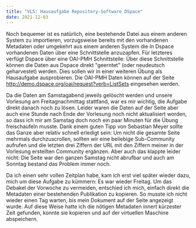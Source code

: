 ```yaml
---
title: "VL5: Hausaufgabe Repository-Software DSpace"
date: 2021-12-03
---
```


Noch bequemer ist es natürlich, eine bestehende Datei aus einem anderen System zu importieren, vorzugsweise bereits mit den vorhandenen Metadaten oder umgekehrt aus einem 
anderen System die in Dspace vorhandenen Daten über eine Schnittstelle anzuzapfen. Für letzteres verfügt Dspace über eine OAI-PMH Schnittstelle: Über diese Schnittstelle 
können die Daten aus Dspace direkt "geerntet" (oder neudeutsch geharvestet) werden.
Dies sollen wir in einer weiteren Übung als Hausaufgabe ausprobieren. Die OAI-PMH Daten können auf der Seite http://demo.dspace.org/oai/request?verb=ListSets eingesehen werden.
<p>
Da die Daten am Samstagabend jeweils gelöscht werden und unsere Vorlesung am Freitagnachmittag stattfand, war es mir wichtig, die Aufgabe direkt danach noch zu lösen. Leider 
waren die Daten auf der Seite aber auch eine Stunde nach Ende der Vorlesung noch nicht aktualisiert worden, so dass ich mir am Samstag doch noch ein paar Minuten für die 
Übung freischaufeln musste. Dank einem guten Tipp von Sebastian Meyer sollte das Ganze aber relativ schnell erledigt sein: Um nicht die gesamte Seite mehrmals durchzuscrollen,
sollten wir eine beliebige Sub-Community aufrufen und  die letzten drei Ziffern der URL mit den Ziffern meiner in der Vorlesung erstellten Community ergänzen. Aber auch das 
klappte leider nicht: Die Seite  war den ganzen Samstag nicht abrufbar und auch am Sonntag bestand das Problem immer noch. 
<p>
Da ich einen sehr vollen Zeitplan habe, kam ich erst viel später wieder dazu, mich um diese Aufgabe zu kümmern: Es war wieder Freitag. Um das Debakel der Vorwoche zu vermeiden, 
entschied ich mich, einfach direkt die Metadaten einer bestehenden Publikation zu kopieren. So musste ich nicht wieder einen Tag warten, bis mein Dokument auf der Seite 
angezeigt wurde. Auf diese Weise hatte ich die nötigen Metadaten innert kürzester Zeit gefunden, konnte sie kopieren und auf der virtuellen Maschine abspeichern.
